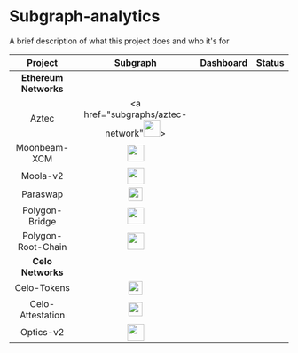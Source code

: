 # Subgraph-analytics

A brief description of what this project does and who it's for

|        Project     | Subgraph     |       Dashboard          |  Status   |
| :-----------------: | :-----------: | :------------------------:|:--------:  |
|**Ethereum Networks**|              |             |             |
|         Aztec      |<a href="subgraphs/aztec-network"<img src="images/favicon.ico" width="30" height="30">>           |                          |           |
|     Moonbeam-XCM   |<img src="images/favicon.ico" width="30" height="30">              |                          |           |
|      Moola-v2      |<img src="images/favicon.ico" width="30" height="30">              |                          |           |
|       Paraswap     |<img src="images/favicon.ico" width="25" height="25">              |                          |           |
|    Polygon-Bridge  |<img src="images/favicon.ico" width="30" height="30">              |                          |           |
| Polygon-Root-Chain |<img src="images/favicon.ico" width="30" height="30">              |                          |           |
|**Celo Networks**|               |              |             |
|     Celo-Tokens    |<img src="images/celo_icon.ico" width="25" height="25">              |                          |           |
|   Celo-Attestation |<img src="images/celo_icon.ico" width="25" height="25">              |                          |           |
|      Optics-v2     |<img src="images/celo_icon.ico" width="30" height="30">              |                          |           |

